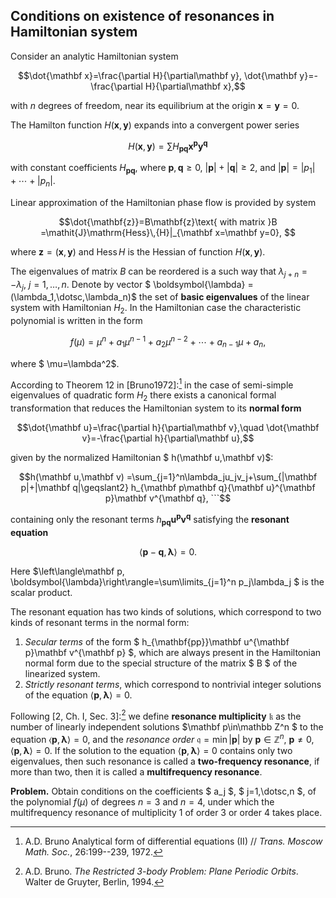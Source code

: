 ## Conditions on existence of resonances in Hamiltonian system

Consider an analytic Hamiltonian system 
```math
\dot{\mathbf x}=\frac{\partial H}{\partial\mathbf y}, \dot{\mathbf y}=-\frac{\partial H}{\partial\mathbf x},
```
with $n$ degrees of freedom, near its equilibrium at the origin $\mathbf x=\mathbf y=0$.

The Hamilton function $H(\mathbf x,\mathbf y)$ expands into a convergent power series 
```math
H(\mathbf x,\mathbf y) = \sum H_{\mathbf p\mathbf q}\mathbf x^{\mathbf p}\mathbf y^{\mathbf q}
```
with constant coefficients $H_{\mathbf{pq}}$, where $\mathbf p,\mathbf q\geq0$, $|\mathbf p|+|\mathbf q|\geq2$, and $|\mathbf{p}|=|p_1|+\dotsb+|p_n|$. 

Linear approximation of the Hamiltonian phase flow is provided by system 
```math
\dot{\mathbf{z}}=B\mathbf{z}\text{ with matrix }B =\mathit{J}\mathrm{Hess}\,{H}|_{\mathbf x=\mathbf y=0}, 
```
where $\mathbf z=(\mathbf x,\mathbf y)$ and $\mathrm{Hess}\,{H}$ is the Hessian of function $H(\mathbf x,\mathbf y)$. 

The eigenvalues of matrix $B$ can be reordered is a such way that $\lambda_{j+n}=-\lambda_j$, $j=1,\dotsc,n$.  Denote by vector $ \boldsymbol{\lambda} = (\lambda_1,\dotsc,\lambda_n)$ the set of **basic eigenvalues** of the linear system with Hamiltonian  $H_2$. In the Hamiltonian case the characteristic polynomial is written  in the form
```math
f(\mu)=\mu^n+a_1\mu^{n-1}+a_2\mu^{n-2}+\dotsb+a_{n-1}\mu+a_n, 
```
where $ \mu=\lambda^2$.

According to Theorem 12 in [Bruno1972]:[^1]  in the case of semi-simple eigenvalues of quadratic form $H_2$ there exists a canonical formal transformation that reduces the Hamiltonian system to its **normal form** 
```math
\dot{\mathbf u}=\frac{\partial h}{\partial\mathbf v},\quad \dot{\mathbf v}=-\frac{\partial h}{\partial\mathbf u},
```
given by the normalized Hamiltonian $ h(\mathbf u,\mathbf v)$: 
````math
h(\mathbf u,\mathbf v) =\sum_{j=1}^n\lambda_ju_jv_j+\sum_{|\mathbf p|+|\mathbf q|\geqslant2} h_{\mathbf p\mathbf q}{\mathbf u}^{\mathbf p}\mathbf v^{\mathbf q}, 
```
````

containing only the resonant terms $h_{\mathbf p\mathbf q}\mathbf u^{\mathbf p}\mathbf v^{\mathbf q}$ satisfying the **resonant equation** 
```math
\left\langle\mathbf p-\mathbf q,\boldsymbol{\lambda}\right\rangle=0.
```
Here $\left\langle\mathbf p, \boldsymbol{\lambda}\right\rangle=\sum\limits_{j=1}^n p_j\lambda_j $ is the scalar product.

The resonant equation has two kinds of solutions, which correspond to two kinds of resonant terms in the normal form:

1) *Secular terms* of the form $ h_{\mathbf{pp}}\mathbf u^{\mathbf p}\mathbf v^{\mathbf p} $, which are always present in the Hamiltonian normal form due to the special structure of the matrix $ B $ of the linearized system.
2) *Strictly resonant terms*, which correspond to nontrivial integer solutions of the equation $\left\langle \mathbf p,\boldsymbol{\lambda}\right\rangle=0$.

Following [2, Ch. I, Sec. 3]:[^2] we define **resonance multiplicity** $\mathfrak{k}$ as the number of linearly independent solutions $\mathbf p\in\mathbb Z^n $ to the equation $\left\langle \mathbf p,\boldsymbol{\lambda}\right\rangle=0$, and the *resonance order* $\mathfrak q=\min |\mathbf{p}|$ by $\mathbf{p} \in \mathbb{Z}^{n}$, $\mathbf{p} \neq 0,\langle\mathbf{p}, \boldsymbol{\lambda}\rangle=0$. If the solution to the equation $\left\langle \mathbf p,\boldsymbol{\lambda}\right\rangle=0$ contains only two eigenvalues, then such resonance is called a **two-frequency resonance**, if more than two, then it is called a  **multifrequency resonance**.

**Problem.** Obtain conditions on the coefficients $ a_j $, $ j=1,\dotsc,n $,  of the polynomial $f(\mu)$  of degrees  $n=3$ and $n=4$, under which the multifrequency resonance of multiplicity 1 of order 3 or order 4 takes place.



[^1]: A.D. Bruno Analytical form of differential equations (II) // *Trans. Moscow Math. Soc.*, 26:199--239, 1972.
[^2]: A.D. Bruno. *The Restricted 3-body Problem: Plane Periodic Orbits*. Walter de Gruyter, Berlin, 1994.
